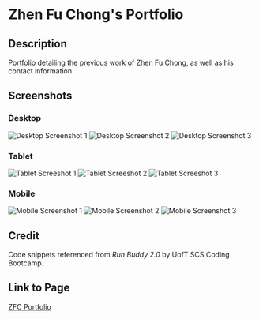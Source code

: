 # Zhen Fu Chong's Portfolio

## Description
Portfolio detailing the previous work of Zhen Fu Chong, as well as his contact information.

## Screenshots
### Desktop
![Desktop Screenshot 1](/assets/images/desktop-1.png)
![Desktop Screenshot 2](/assets/images/desktop-2.png)
![Desktop Screenshot 3](/assets/images/desktop-3.png)

### Tablet
![Tablet Screeshot 1](/assets/images/tablet-1.png)
![Tablet Screeshot 2](/assets/images/tablet-2.png)
![Tablet Screeshot 3](/assets/images/tablet-3.png)

### Mobile
![Mobile Screenshot 1](/assets/images/mobile-1.png)
![Mobile Screenshot 2](/assets/images/mobile-2.png)
![Mobile Screenshot 3](/assets/images/mobile-3.png)

## Credit
Code snippets referenced from *Run Buddy 2.0* by UofT SCS Coding Bootcamp.

## Link to Page
[ZFC Portfolio](https://ethanc29.github.io/Resume-Portfolio/)
